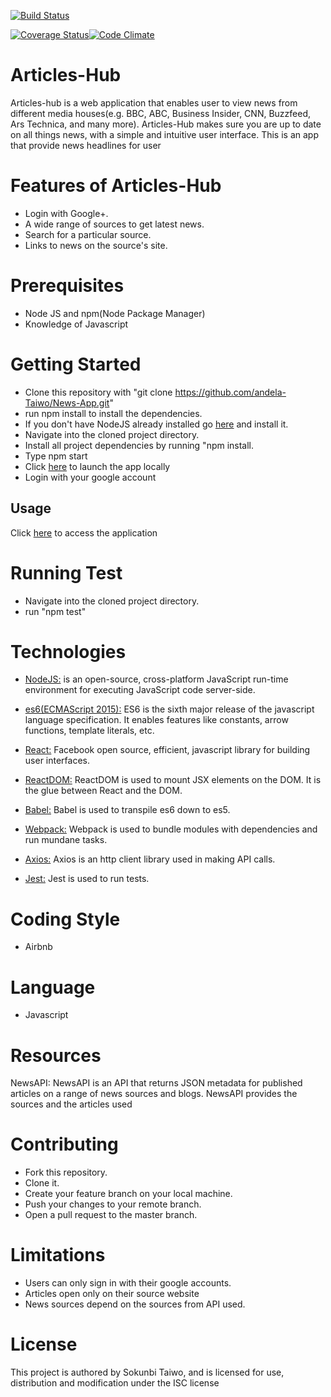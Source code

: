 [![Build Status](https://travis-ci.org/andela-Taiwo/Test-News-App.svg?branch=test)](https://travis-ci.org/andela-Taiwo/Test-News-App)

[![Coverage Status](https://coveralls.io/repos/github/andela-Taiwo/Test-News-App/badge.svg?branch=test)](https://coveralls.io/github/andela-Taiwo/Test-News-App?branch=test)[![Code Climate](https://codeclimate.com/github/andela-Taiwo/Test-News-App/badges/gpa.svg)](https://codeclimate.com/github/andela-Taiwo/Test-News-App) 

# Articles-Hub
Articles-hub is a web application that enables user to view news from different media houses(e.g. BBC, ABC, Business Insider, CNN, Buzzfeed, Ars Technica, and many more). Articles-Hub makes sure you are up to date on all things news, with a simple and intuitive user interface.
This is an app that provide news headlines for user 

# Features of Articles-Hub
- Login with Google+.
- A wide range of sources to get latest news.
- Search for a particular source.
- Links to news on the source's site.

# Prerequisites
- Node JS and npm(Node Package Manager)
- Knowledge of Javascript

# Getting Started
- Clone this repository with "git clone https://github.com/andela-Taiwo/News-App.git"
- run npm install to install the dependencies.
- If you don't have NodeJS already installed go [here](https://nodejs.org/en/) and install it.
- Navigate into the cloned project directory.
- Install all project dependencies by running "npm install.
- Type npm start
- Click [here](http://localhost:3000) to launch the app locally
- Login with your google account

## Usage
Click [here](https://articles-hub.herokuapp.com) to access the application 



# Running Test
- Navigate into the cloned project directory.
- run "npm test"

# Technologies

* [NodeJS:](https://nodejs.org/en/) is an open-source, cross-platform JavaScript run-time environment for executing JavaScript code server-side.

* [es6(ECMAScript 2015):](https://en.wikipedia.org/wiki/ECMAScript) ES6 is the sixth major release of the javascript language specification. It enables features like constants, arrow functions, template literals, etc.


* [React:](https://facebook.github.io/react/tutorial/tutorial.html)  Facebook open source, efficient, javascript library for building user interfaces.

* [ReactDOM:](https://facebook.github.io/react/docs/react-dom.html) ReactDOM is used to mount JSX elements on the DOM. It is the glue between React and the DOM.

* [Babel:](https://babeljs.io/)  Babel is used to transpile es6 down to es5.

* [Webpack:](https://webpack.github.io/docs/what-is-webpack.html)  Webpack is used to bundle modules with dependencies and run mundane tasks.

* [Axios:](https://www.npmjs.com/package/axios)  Axios is an http client library used in making API calls.

* [Jest:](https://facebook.github.io/jest/) Jest is used to run tests.

# Coding Style
- Airbnb 

# Language
- Javascript

# Resources
NewsAPI: NewsAPI is an API that returns JSON metadata for published articles on a range of news sources and blogs. NewsAPI provides the sources and the articles used

# Contributing
- Fork this repository.
- Clone it.
- Create your feature branch on your local machine.
- Push your changes to your remote branch.
- Open a pull request to the master branch.


# Limitations
- Users can only sign in with their google accounts.
- Articles open only on their source website
- News sources depend on the  sources from API used.

# License
This project is authored by Sokunbi Taiwo, and is licensed for use, distribution and modification under the ISC license





